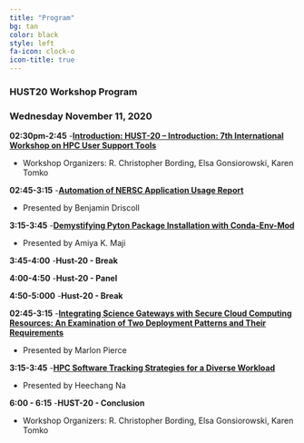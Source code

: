 ```yaml
---
title: "Program"
bg: tan
color: black
style: left
fa-icon: clock-o
icon-title: true
---
```


### HUST20 Workshop Program

### Wednesday November 11, 2020

**02:30pm-2:45**
 -**[Introduction: HUST-20 – Introduction: 7th International Workshop on HPC User Support Tools](https://sc20.supercomputing.org/presentation/?id=wksp137&sess=sess206)**
  - Workshop Organizers: R. Christopher Bording, Elsa Gonsiorowski, Karen Tomko

**02:45-3:15**
-**[Automation of NERSC Application Usage Report](https://sc20.supercomputing.org/presentation/?id=ws_hust105&sess=sess206)**
 - Presented by Benjamin Driscoll

**3:15-3:45** 
 -**[Demystifying Pyton Package Installation with Conda-Env-Mod](https://sc20.supercomputing.org/presentation/?id=ws_hust106&sess=sess206)**
  - Presented by Amiya K. Maji

**3:45-4:00**
 -**Hust-20 - Break**

**4:00-4:50**
 -**Hust-20 - Panel**

**4:50-5:000**
 -**Hust-20 - Break**

**02:45-3:15**
-**[Integrating Science Gateways with Secure Cloud Computing Resources: An Examination of Two Deployment Patterns and Their Requirements](https://sc20.supercomputing.org/presentation/?id=ws_hust102&sess=sess206)**
 - Presented by Marlon Pierce

**3:15-3:45** 
 -**[HPC Software Tracking Strategies for a Diverse Workload](https://sc20.supercomputing.org/presentation/?id=ws_hust103&sess=sess206)**
  - Presented by Heechang Na

**6:00 - 6:15** 
 -**HUST-20 - Conclusion**
  - Workshop Organizers: R. Christopher Bording, Elsa Gonsiorowski, Karen Tomko
